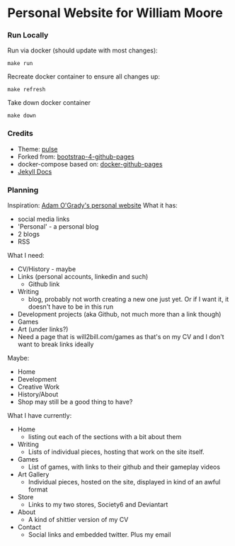 
# Personal Website for William Moore



### Run Locally
Run via docker (should update with most changes):

	make run
	
Recreate docker container to ensure all changes up:

    make refresh

Take down docker container

    make down

### Credits
- Theme: [pulse](https://bootswatch.com/pulse/)
- Forked from: [bootstrap-4-github-pages](https://github.com/nicolas-van/bootstrap-4-github-pages)
- docker-compose based on: [docker-github-pages](https://github.com/Starefossen/docker-github-pages)
- [Jekyll Docs](https://jekyllrb.com/)

### Planning
Inspiration: [Adam O'Grady's personal website](https://adamogrady.id.au/)
What it has:
- social media links
- 'Personal' - a personal blog
- 2 blogs
- RSS

What I need:
- CV/History - maybe
- Links (personal accounts, linkedin and such)
  - Github link
- Writing
  - blog, probably not worth creating a new one just yet. Or if I want it, it doesn't have to be in this run
- Development projects (aka Github, not much more than a link though)
- Games
- Art (under links?)
- Need a page that is will2bill.com/games as that's on my CV and I don't want to break links ideally

Maybe:
- Home
- Development
- Creative Work
- History/About
- Shop may still be a good thing to have?


What I have currently:
- Home
  - listing out each of the sections with a bit about them
- Writing
  - Lists of individual pieces, hosting that work on the site itself.
- Games
  - List of games, with links to their github and their gameplay videos
- Art Gallery
  - Individual pieces, hosted on the site, displayed in kind of an awful format
- Store
  - Links to my two stores, Society6 and Deviantart
- About
  - A kind of shittier version of my CV
- Contact
  - Social links and embedded twitter. Plus my email